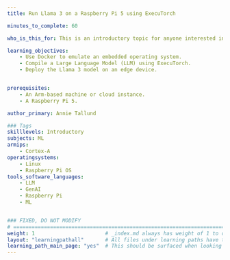 ```yaml
---
title: Run Llama 3 on a Raspberry Pi 5 using ExecuTorch

minutes_to_complete: 60

who_is_this_for: This is an introductory topic for anyone interested in running the Llama 3 model on a Raspberry Pi 5. It also touches on techniques for running large language models (LLMs) in an embedded environment.

learning_objectives:
    - Use Docker to emulate an embedded operating system.
    - Compile a Large Language Model (LLM) using ExecuTorch.
    - Deploy the Llama 3 model on an edge device.


prerequisites:
    - An Arm-based machine or cloud instance.
    - A Raspberry Pi 5.

author_primary: Annie Tallund

### Tags
skilllevels: Introductory
subjects: ML
armips:
    - Cortex-A
operatingsystems:
    - Linux
    - Raspberry Pi OS
tools_software_languages:
    - LLM
    - GenAI
    - Raspberry Pi
    - ML


### FIXED, DO NOT MODIFY
# ================================================================================
weight: 1                       # _index.md always has weight of 1 to order correctly
layout: "learningpathall"       # All files under learning paths have this same wrapper
learning_path_main_page: "yes"  # This should be surfaced when looking for related content. Only set for _index.md of learning path content.
---
```

